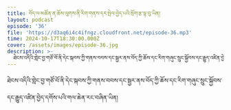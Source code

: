 ```yaml
---
title: བོད་ལ་མཚོན་ན་ཆོས་ལུགས་ནི་རིག་གནས་དར་སྤེལ་བྱེད་པའི་སྲོག་རྩ་ལྟ་བུ་ཡིན།
layout: podcast
episode: '36'
file: 'https://d3aq6i4c4ifngz.cloudfront.net/episode-36.mp3'
time: 2024-10-17T18:30:00.000Z
cover: /assets/images/episode-36.jpg
description: >-
  ཐེངས་འདིའི་གླེང་བྱ་གཙོ་བོ་ནི་དེང་སྐབས་ཀྱི་གནས་བབས་དང་སྦྱར་ནས་བོད་ཀྱི་ཆོས་དང་རིག་གཞུང་སྲུང་སྐྱོབས་དང་རྒྱུད་འཛིན་བྱེད་དགོས་པའི་གལ་ཆེན་རང་བཞིན་ཡིན།
---
```


ཐེངས་འདིའི་གླེང་བྱ་གཙོ་བོ་ནི་དེང་སྐབས་ཀྱི་གནས་བབས་དང་སྦྱར་ནས་བོད་ཀྱི་ཆོས་དང་རིག་གཞུང་སྲུང་སྐྱོབས་དང་རྒྱུད་འཛིན་བྱེད་དགོས་པའི་གལ་ཆེན་རང་བཞིན་ཡིན།
